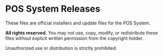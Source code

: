 # POS System Releases

These files are official installers and update files for the POS System.

**All rights reserved.**
You may not use, copy, modify, or redistribute these files without explicit written permission from the copyright holder.

Unauthorized use or distribution is strictly prohibited.
